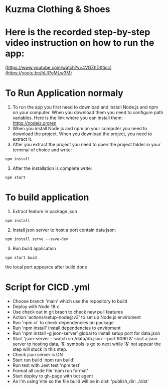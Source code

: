 # Kuzma Clothing & Shoes


# Here is the recorded step-by-step video instruction on how to run the app:
[https://www.youtube.com/watch?v=4VGZhDXticc](https://youtu.be/hLlI7eMLw3M)

# To Run Application normaly
1. To run the app you first need to download and install Node.js and npm on your computer. When you download them you need to configure path variables. Here is the link where you can install them: https://nodejs.org/en
2. When you install Node.js and npm on your computer you need to download the project. When you download the project, you need to extract it.
3. After you extract the project you need to open the project folder in your terminal of choice and write: 
```
npm install
```
3. After the installation is complete write:
```
npm start
```

# To build application

1. Extract feature in package.json
```
npm install
```

2. Install json server to host a port contain data json:
```
npm install serve --save-dev
```

3. Run build application
```
npm start buid
```
the local port appearce after build done

# Script for CICD .yml

- Choose branch 'main' which use the repository to build
- Deploy with Node 18.x 
- Use check out in git brach to check new pull features
- Action  'actions/setup-node@v3' to set up Node.js enviroment
- Run 'npm ci' to check dependencies on package
- Run 'npm install' install dependencies to enviroment
- Run   'npm install -g json-server' global to install  setup port for data.json
- Start 'json-server --watch src/data/db.json --port 9090 &' start a json server to hosting data, '&' symbols is go to next while '&' not appear the step will stuck in this step.
- Check json server is ON
- Start run build 'npm run build'
- Run test with Jest test 'npm test'
- Format all code file 'npm run format'
- Start deploy to gh-page with bot agent
- As I'm using Vite so the file build will be in dist: 'publish_dir: ./dist'



